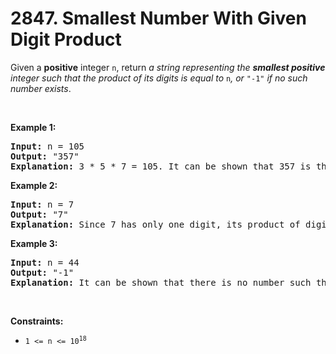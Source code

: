 # 2847. Smallest Number With Given Digit Product

<p>Given a <strong>positive</strong> integer <code>n</code>, return <em>a string representing the <strong>smallest positive</strong> integer such that the product of its digits is equal to</em> <code>n</code><em>, or </em><code>&quot;-1&quot;</code><em> if no such number exists</em>.</p>

<p>&nbsp;</p>
<p><strong class="example">Example 1:</strong></p>

<pre>
<strong>Input:</strong> n = 105
<strong>Output:</strong> &quot;357&quot;
<strong>Explanation:</strong> 3 * 5 * 7 = 105. It can be shown that 357 is the smallest number with a product of digits equal to 105. So the answer would be &quot;105&quot;.
</pre>

<p><strong class="example">Example 2:</strong></p>

<pre>
<strong>Input:</strong> n = 7
<strong>Output:</strong> &quot;7&quot;
<strong>Explanation:</strong> Since 7 has only one digit, its product of digits would be 7. We will show that 7 is the smallest number with a product of digits equal to 7. Since the product of numbers 1 to 6 is 1 to 6 respectively, so &quot;7&quot; would be the answer.
</pre>

<p><strong class="example">Example 3:</strong></p>

<pre>
<strong>Input:</strong> n = 44
<strong>Output:</strong> &quot;-1&quot;
<strong>Explanation:</strong> It can be shown that there is no number such that its product of digits is equal to 44. So the answer would be &quot;-1&quot;.
</pre>

<p>&nbsp;</p>
<p><strong>Constraints:</strong></p>

<ul>
	<li><code>1 &lt;= n &lt;= 10<sup>18</sup></code></li>
</ul>

